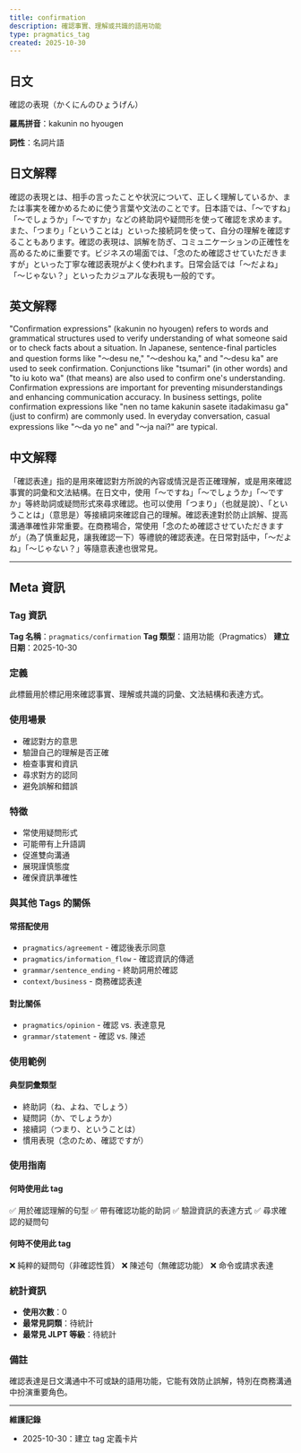 ```yaml
---
title: confirmation
description: 確認事實、理解或共識的語用功能
type: pragmatics_tag
created: 2025-10-30
---
```


## 日文
確認の表現（かくにんのひょうげん）

**羅馬拼音**：kakunin no hyougen

**詞性**：名詞片語

## 日文解釋
確認の表現とは、相手の言ったことや状況について、正しく理解しているか、または事実を確かめるために使う言葉や文法のことです。日本語では、「〜ですね」「〜でしょうか」「〜ですか」などの終助詞や疑問形を使って確認を求めます。また、「つまり」「ということは」といった接続詞を使って、自分の理解を確認することもあります。確認の表現は、誤解を防ぎ、コミュニケーションの正確性を高めるために重要です。ビジネスの場面では、「念のため確認させていただきますが」といった丁寧な確認表現がよく使われます。日常会話では「〜だよね」「〜じゃない？」といったカジュアルな表現も一般的です。

## 英文解釋
"Confirmation expressions" (kakunin no hyougen) refers to words and grammatical structures used to verify understanding of what someone said or to check facts about a situation. In Japanese, sentence-final particles and question forms like "〜desu ne," "〜deshou ka," and "〜desu ka" are used to seek confirmation. Conjunctions like "tsumari" (in other words) and "to iu koto wa" (that means) are also used to confirm one's understanding. Confirmation expressions are important for preventing misunderstandings and enhancing communication accuracy. In business settings, polite confirmation expressions like "nen no tame kakunin sasete itadakimasu ga" (just to confirm) are commonly used. In everyday conversation, casual expressions like "〜da yo ne" and "〜ja nai?" are typical.

## 中文解釋
「確認表達」指的是用來確認對方所說的內容或情況是否正確理解，或是用來確認事實的詞彙和文法結構。在日文中，使用「〜ですね」「〜でしょうか」「〜ですか」等終助詞或疑問形式來尋求確認。也可以使用「つまり」（也就是說）、「ということは」（意思是）等接續詞來確認自己的理解。確認表達對於防止誤解、提高溝通準確性非常重要。在商務場合，常使用「念のため確認させていただきますが」（為了慎重起見，讓我確認一下）等禮貌的確認表達。在日常對話中，「〜だよね」「〜じゃない？」等隨意表達也很常見。

---

## Meta 資訊

### Tag 資訊

**Tag 名稱**：`pragmatics/confirmation`
**Tag 類型**：語用功能（Pragmatics）
**建立日期**：2025-10-30

### 定義

此標籤用於標記用來確認事實、理解或共識的詞彙、文法結構和表達方式。

### 使用場景

- 確認對方的意思
- 驗證自己的理解是否正確
- 檢查事實和資訊
- 尋求對方的認同
- 避免誤解和錯誤

### 特徵

- 常使用疑問形式
- 可能帶有上升語調
- 促進雙向溝通
- 展現謹慎態度
- 確保資訊準確性

### 與其他 Tags 的關係

#### 常搭配使用
- `pragmatics/agreement` - 確認後表示同意
- `pragmatics/information_flow` - 確認資訊的傳遞
- `grammar/sentence_ending` - 終助詞用於確認
- `context/business` - 商務確認表達

#### 對比關係
- `pragmatics/opinion` - 確認 vs. 表達意見
- `grammar/statement` - 確認 vs. 陳述

### 使用範例

#### 典型詞彙類型
- 終助詞（ね、よね、でしょう）
- 疑問詞（か、でしょうか）
- 接續詞（つまり、ということは）
- 慣用表現（念のため、確認ですが）

### 使用指南

#### 何時使用此 tag
✅ 用於確認理解的句型
✅ 帶有確認功能的助詞
✅ 驗證資訊的表達方式
✅ 尋求確認的疑問句

#### 何時不使用此 tag
❌ 純粹的疑問句（非確認性質）
❌ 陳述句（無確認功能）
❌ 命令或請求表達

### 統計資訊

- **使用次數**：0
- **最常見詞類**：待統計
- **最常見 JLPT 等級**：待統計

### 備註

確認表達是日文溝通中不可或缺的語用功能，它能有效防止誤解，特別在商務溝通中扮演重要角色。

---

**維護記錄**
- 2025-10-30：建立 tag 定義卡片
